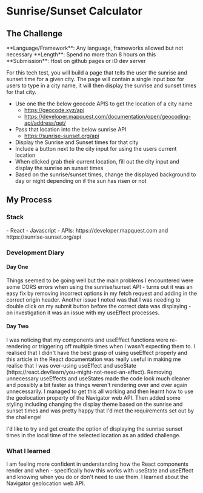# Sunrise/Sunset Calculator

<h2>The Challenge</h2>
**Language/Framework**: Any language, frameworks allowed but not necessary  
**Length**: Spend no more than 8 hours on this  
**Submission**: Host on github pages or iO dev server

For this tech test, you will build a page that tells the user the sunrise and sunset time for a given city. 
The page will contain a single input box for users to type in a city name, it will then display the sunrise 
and sunset times for that city.

- Use one the the below geocode APIS to get the location of a city name
  - https://geocode.xyz/api
  - https://developer.mapquest.com/documentation/open/geocoding-api/address/get/
- Pass that location into the below sunrise API
  - https://sunrise-sunset.org/api
- Display the Sunrise and Sunset times for that city
- Include a button next to the city input for using the users current location
- When clicked grab their current location, fill out the city input and display the sunrise an sunset times
- Based on the sunrise/sunset times, change the displayed background to day or night depending on if the sun has risen or not

<h2>My Process</h2>
<h3>Stack</h3>
- React
- Javascript
- APIs: https://developer.mapquest.com and https://sunrise-sunset.org/api
<h3>Development Diary</h3>
<h4>Day One</h4>
Things seemed to be going well but the main problems I encountered were some CORS errors when using the sunrise/sunset API - turns out it was an easy fix by removing incorrect options in my fetch request and adding in the correct origin header. Another issue I noted was that I was needing to double click on my submit button before the correct data was displaying - on investigation it was an issue with my useEffect processes.
<h4>Day Two</h4>
I was noticing that my components and useEffect functions were re-rendering or triggering off multiple times when I wasn't expecting them to. I realised that I didn't have the best grasp of using useEffect properly and this article in the React documentation was really useful in making me realise that I was over-using useEffect and useState (https://react.dev/learn/you-might-not-need-an-effect). Removing unnecessary useEffects and useStates made the code look much cleaner and possibly a bit faster as things weren't rendering over and over again unnecessarily.
I managed to get this all working and then learnt how to use the geolocation property of the Navigator web API. Then added some styling including changing the display theme based on the sunrise and sunset times and was pretty happy that I'd met the requirements set out by the challenge!

I'd like to try and get create the option of displaying the sunrise sunset times in the local time of the selected location as an added challenge.

<h3>What I learned</h3>
I am feeling more confident in understanding how the React components render and when - specifically how this works with useState and useEffect and knowing when you do or don't need to use them. I learned about the Navigator geolocation web API.

